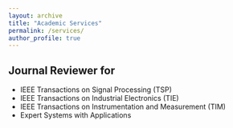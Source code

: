 ```yaml
---
layout: archive
title: "Academic Services"
permalink: /services/
author_profile: true
---
```


## Journal Reviewer for

* IEEE Transactions on Signal Processing (TSP)
* IEEE Transactions on Industrial Electronics (TIE)
* IEEE Transactions on Instrumentation and Measurement (TIM)
* Expert Systems with Applications

<div style='display: none'>
## Conference Reviewer for



</div>


